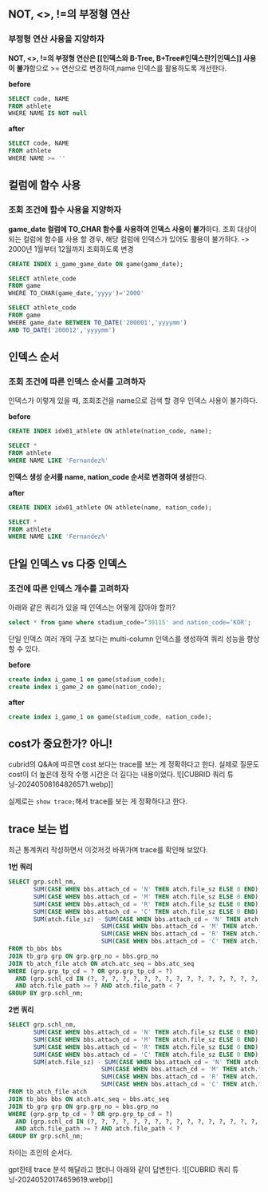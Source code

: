 ##  NOT, <>, !=의 부정형 연산

### 부정형 연산 사용을 지양하자
**NOT, <>, !=의 부정형 연산은 [[인덱스와 B-Tree, B+Tree#인덱스란?|인덱스]] 사용이 불가**함으로 >= 연산으로 변경하여,name 인덱스를 활용하도록 개선한다.

**before**
```sql
SELECT code, NAME 
FROM athlete 
WHERE NAME IS NOT null
```

**after**
```sql
SELECT code, NAME 
FROM athlete 
WHERE NAME >= ''
```

## 컬럼에 함수 사용
### 조회 조건에 함수 사용을 지양하자

**game_date 컬럼에 TO_CHAR 함수를 사용하여 인덱스 사용이 불가**하다.
조회 대상이 되는 컬럼에 함수를 사용 할 경우, 해당 컬럼에 인덱스가 있어도 활용이 불가하다.
-> 2000년 1월부터 12월까지 조회하도록 변경

```sql
CREATE INDEX i_game_game_date ON game(game_date);

SELECT athlete_code
FROM game
WHERE TO_CHAR(game_date,'yyyy')='2000'
```

```sql
SELECT athlete_code 
FROM game 
WHERE game_date BETWEEN TO_DATE('200001','yyyymm') 
AND TO_DATE('200012','yyyymm')
```

## 인덱스 순서
### 조회 조건에 따른 인덱스 순서를 고려하자

인덱스가 이렇게 있을 때, 조회조건을 name으로 검색 할 경우 인덱스 사용이 불가하다.

**before**
```sql
CREATE INDEX idx01_athlete ON athlete(nation_code, name);
```
```sql
SELECT *
FROM athlete 
WHERE NAME LIKE 'Fernandez%'
```
**인덱스 생성 순서를 name, nation_code 순서로 변경하여 생성**한다.

**after**
```sql
CREATE INDEX idx01_athlete ON athlete(name, nation_code);

SELECT *
FROM athlete
WHERE NAME LIKE 'Fernandez%'
```

## 단일 인덱스 vs 다중 인덱스
### 조건에 따른 인덱스 개수를 고려하자

아래와 같은 쿼리가 있을 때 인덱스는 어떻게 잡아야 할까?
```sql
select * from game where stadium_code=‘30115' and nation_code=‘KOR'; 
```

단일 인덱스 여러 개의 구조 보다는 multi-column 인덱스를 생성하여 쿼리 성능을 향상할 수 있다.

**before**
```sql
create index i_game_1 on game(stadium_code);
create index i_game_2 on game(nation_code);
```

**after**
```sql
create index i_game_1 on game(stadium_code, nation_code);
```

## cost가 중요한가? 아니!
cubrid의 Q&A에 따르면 cost 보다는 trace를 보는 게 정확하다고 한다.
실제로 질문도 cost이 더 높은데 정작 수행 시간은 더 길다는 내용이었다.
![[CUBRID 쿼리 튜닝-20240508164826571.webp]]

실제로는 `show trace;`해서 trace를 보는 게 정확하다고 한다.

## trace 보는 법
최근 통계쿼리 작성하면서 이것저것 바꿔가며 trace를 확인해 보았다.

**1번 쿼리**
```sql
SELECT grp.schl_nm, 
       SUM(CASE WHEN bbs.attach_cd = 'N' THEN atch.file_sz ELSE 0 END),
       SUM(CASE WHEN bbs.attach_cd = 'M' THEN atch.file_sz ELSE 0 END),
       SUM(CASE WHEN bbs.attach_cd = 'R' THEN atch.file_sz ELSE 0 END),
       SUM(CASE WHEN bbs.attach_cd = 'C' THEN atch.file_sz ELSE 0 END),
       SUM(atch.file_sz) - SUM(CASE WHEN bbs.attach_cd = 'N' THEN atch.file_sz ELSE 0 END) - 
                          SUM(CASE WHEN bbs.attach_cd = 'M' THEN atch.file_sz ELSE 0 END) - 
                          SUM(CASE WHEN bbs.attach_cd = 'R' THEN atch.file_sz ELSE 0 END) - 
                          SUM(CASE WHEN bbs.attach_cd = 'C' THEN atch.file_sz ELSE 0 END)
FROM tb_bbs bbs
JOIN tb_grp grp ON grp.grp_no = bbs.grp_no
JOIN tb_atch_file atch ON atch.atc_seq = bbs.atc_seq
WHERE (grp.grp_tp_cd = ? OR grp.grp_tp_cd = ?)
  AND (grp.schl_cd IN (?, ?, ?, ?, ?, ?, ?, ?, ?, ?, ?, ?, ?, ?, ?, ?, ?, ?, ?, ?, ?, ?, ?, ?, ?, ?, ?, ?, ?))
  AND atch.file_path >= ? AND atch.file_path < ?
GROUP BY grp.schl_nm;

```

**2번 쿼리**
```sql
SELECT grp.schl_nm, 
       SUM(CASE WHEN bbs.attach_cd = 'N' THEN atch.file_sz ELSE 0 END),
       SUM(CASE WHEN bbs.attach_cd = 'M' THEN atch.file_sz ELSE 0 END),
       SUM(CASE WHEN bbs.attach_cd = 'R' THEN atch.file_sz ELSE 0 END),
       SUM(CASE WHEN bbs.attach_cd = 'C' THEN atch.file_sz ELSE 0 END),
       SUM(atch.file_sz) - SUM(CASE WHEN bbs.attach_cd = 'N' THEN atch.file_sz ELSE 0 END) - 
                          SUM(CASE WHEN bbs.attach_cd = 'M' THEN atch.file_sz ELSE 0 END) - 
                          SUM(CASE WHEN bbs.attach_cd = 'R' THEN atch.file_sz ELSE 0 END) - 
                          SUM(CASE WHEN bbs.attach_cd = 'C' THEN atch.file_sz ELSE 0 END)
FROM tb_atch_file atch
JOIN tb_bbs bbs ON atch.atc_seq = bbs.atc_seq
JOIN tb_grp grp ON grp.grp_no = bbs.grp_no
WHERE (grp.grp_tp_cd = ? OR grp.grp_tp_cd = ?)
  AND (grp.schl_cd IN (?, ?, ?, ?, ?, ?, ?, ?, ?, ?, ?, ?, ?, ?, ?, ?, ?, ?, ?, ?, ?, ?, ?, ?, ?, ?, ?, ?, ?))
  AND atch.file_path >= ? AND atch.file_path < ?
GROUP BY grp.schl_nm;

```
차이는 조인의 순서다.

gpt한테 trace 분석 해달라고 했더니 아래와 같이 답변한다.
![[CUBRID 쿼리 튜닝-20240520174659619.webp]]